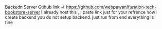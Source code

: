 <!-- Run in LocalSystem

 website is hosted ->  https://furation.netlify.app/

1 open in vscode editor
2 install node module using this command -> npm i
3 for running this application type -> npm run dev -->


Backedn Server Gtihub link -> https://github.com/webpawan/furation-tech-bookstore-server
I already host this , i paste link just for your refrence how i create backend you do not setup backend. just run from end everything is fine
